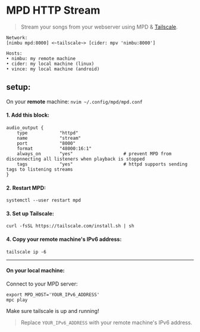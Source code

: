 # MPD HTTP Stream

> Stream your songs from your webserver using MPD & [Tailscale](https://tailscale.com).

```
Network:
[nimbu mpd:8000] <~tailscale~> [cider: mpv 'nimbu:8000']

Hosts:
• nimbu: my remote machine
• cider: my local machine (linux)
• vince: my local machine (android)
```

## setup:

On your **remote** machine: `nvim ~/.config/mpd/mpd.conf`

#### 1. Add this block:

```
audio_output {
    type            "httpd"
    name            "stream"
    port            "8000"
    format          "48000:16:1"
    always_on       "yes"                   # prevent MPD from disconnecting all listeners when playback is stopped
    tags            "yes"                   # httpd supports sending tags to listening streams
}
```

#### 2. Restart MPD:

```
systemctl --user restart mpd
```

#### 3. Set up Tailscale:

```
curl -fsSL https://tailscale.com/install.sh | sh
```

#### 4. Copy your remote machine's IPv6 address:

```
tailscale ip -6
```
---
#### On your **local** machine:

Connect to your MPD server:

```
export MPD_HOST='YOUR_IPv6_ADDRESS'
mpc play
```

Make sure tailscale is up and running!

> Replace `YOUR_IPv6_ADDRESS` with your remote machine's IPv6 address.

